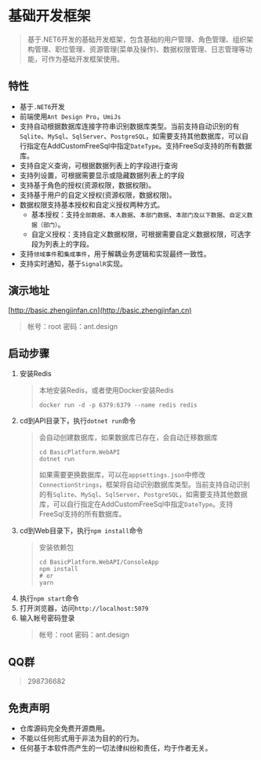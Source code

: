 # 基础开发框架
> 基于.NET6开发的基础开发框架，包含基础的用户管理、角色管理、组织架构管理、职位管理、资源管理(菜单及操作)、数据权限管理、日志管理等功能，可作为基础开发框架使用。

## 特性
- 基于`.NET6`开发
- 前端使用`Ant Design Pro`，`UmiJs`
- 支持自动根据数据库连接字符串识别数据库类型。当前支持自动识别的有`Sqlite`、`MySql`、`SqlServer`、`PostgreSQL`，如需要支持其他数据库，可以自行指定在AddCustomFreeSql中指定`DateType`。支持FreeSql支持的所有数据库。
- 支持自定义查询，可根据数据列表上的字段进行查询
- 支持列设置，可根据需要显示或隐藏数据列表上的字段
- 支持基于角色的授权(资源权限，数据权限)。
- 支持基于用户的自定义授权(资源权限，数据权限)。
- 数据权限支持基本授权和自定义授权两种方式。
  - 基本授权：支持`全部数据`、`本人数据`、`本部门数据`、`本部门及以下数据`、`自定义数据（部门）`。
  - 自定义授权：支持自定义数据权限，可根据需要自定义数据权限，可选字段为列表上的字段。
- 支持`领域事件`和`集成事件`，用于解耦业务逻辑和实现最终一致性。
- 支持实时通知，基于`SignalR`实现。

## 演示地址
[http://basic.zhengjinfan.cn](http://basic.zhengjinfan.cn)
> 帐号：root
> 密码：ant.design

## 启动步骤
1. 安装Redis
   > 本地安装Redis，或者使用Docker安装Redis
   > ```shell
   > docker run -d -p 6379:6379 --name redis redis
   > ```
2. cd到API目录下，执行`dotnet run`命令
   > 会自动创建数据库，如果数据库已存在，会自动迁移数据库
   > ```shell
   > cd BasicPlatform.WebAPI
   > dotnet run
   > ```
   > 如果需要更换数据库，可以在`appsettings.json`中修改`ConnectionStrings`，框架将自动识别数据库类型。当前支持自动识别的有`Sqlite`、`MySql`、`SqlServer`、`PostgreSQL`，如需要支持其他数据库，可以自行指定在AddCustomFreeSql中指定`DateType`。支持FreeSql支持的所有数据库。
3. cd到Web目录下，执行`npm install`命令
    > 安装依赖包
    > ```shell
    > cd BasicPlatform.WebAPI/ConsoleApp
    > npm install
    > # or
    > yarn
    > ```
4. 执行`npm start`命令
5. 打开浏览器，访问`http://localhost:5079`
6. 输入帐号密码登录 
   > 帐号：root
   > 密码：ant.design

## QQ群
> 298736682

## 免责声明
- 仓库源码完全免费开源商用。
- 不能以任何形式用于非法为目的的行为。
- 任何基于本软件而产生的一切法律纠纷和责任，均于作者无关。
